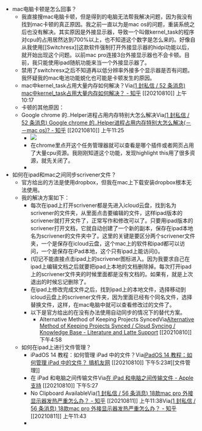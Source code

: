 - mac电脑卡顿是怎么回事？
    - 我直接搜mac电脑卡顿，但是得到的电脑无法帮我解决问题，因为我没有找到mac卡顿的真正原因。我之前一直以为是mac os的问题，重装系统之后也没有解决。其实原因是外接显示器，导致一个叫做kernel_task的程序对cpu的占用居然达到700%以上，也不知道这个数字是怎么来的。好像自从我使用[[Switchresx]]这款软件强制打开外接显示器的hidpi功能以后，就开始出现这个问题。以前mac pro连接3台外接显示器也不会卡顿。目前，我只能使用ipad随航功能来当一个外接显示器了。
    - 禁用了switchresx之后不知道再以低分辨率外接多个显示器是否有问题。我怀疑我的mac电池功能蜕化也可能是卡顿发生的原因。
    - mac中kernel_task占用大量内存如何解决？Via[(1 封私信 / 52 条消息) mac中kernel_task占用大量内存如何解决？ - 知乎](https://www.zhihu.com/question/56689986) [[20210810]] 上午10:17
    - 卡顿的其他原因：
    - Google chrome 的..Helper进程占用内存特别大怎么解决Via[(1 封私信 / 52 条消息) Google chrome 的..Helper进程占用内存特别大怎么解决(－－mac os)? - 知乎](https://www.zhihu.com/question/58464794) [[20210810]] 上午11:25
        - ![](https://firebasestorage.googleapis.com/v0/b/firescript-577a2.appspot.com/o/imgs%2Fapp%2Fxinyiheng%2FttKlIqyNbc.png?alt=media&token=3f134b05-de8f-40f4-ba86-4acfe7123948)
        - 在chrome里点开这个任务管理器就可以查看是哪个插件或者网页占用了大量cpu资源。我刚刚知道这个功能，发现highlight this用了很多资源，就先关闭了。
        - 
- 如何在ipad和mac之间同步scrivener文件？
    - 官方给出的方法是使用dropbox，但我在mac上下载安装dropbox根本无法使用。
    - 我的解决方案如下：
        - 每次在ipad上打开scrivener都是先进入icloud云盘，找到名为scrivener的文件夹，从里面点击要编辑的文件，这样ipad版本的scrivener就打开文件了，正常写作和修改可以了。只要用ipad版本的scrivener打开文档，它就自动创建了一个新的副本，保存在ipad本地名为scrivener的文件夹中了。这里的关键是要区分两个scrivener文件夹，一个是保存在icloud云盘，这个mac上的软件和ipad都可以访问，一个是保存在iPad本地，这个只有ipad上能访问()。
        - (切记不能直接点击ipad上的scrivener图标进入。因为我要求自己在ipad上编辑文档之后就要把ipad上本地的文档删除掉。每次打开ipad上的scrivener文件夹的时候里面都是没有文档的。如果有，就是上次退出的时候忘记删除了。
        - 在ipad上修改完成文件之后，找到ipad上的本地文件，选择移动到icloud云盘上的scrivener文件夹，因为里面已经有个同名文件，选择替换文件，这样，在mac电脑中就可以查看修改过的文件了。
        - 以下是官方给出的在没有办法使用自动同步的情况下的替代方案。
            - Alternative Method of Keeping Projects SyncedVia[Alternative Method of Keeping Projects Synced / Cloud Syncing / Knowledge Base - Literature and Latte Support](https://scrivener.tenderapp.com/help/kb/cloud-syncing/alternative-method-of-keeping-projects-synced) [[20210810]] 下午4:58
    - 如何在ipad上进行文件管理？
        - iPadOS 14 教程：如何管理 iPad 中的文件？Via[iPadOS 14 教程：如何管理 iPad 中的文件？ 搞机友网](https://www.gjy5.com/article/2260.html) [[20210810]] 下午5:23#[[文件管理]]
        - 在 iPad 和电脑之间传输文件Via[在 iPad 和电脑之间传输文件 - Apple 支持](https://support.apple.com/zh-cn/guide/ipad/ipad32dd03cd/ipados) [[20210810]] 下午5:27
        - No Clipboard AvailableVia[(1 封私信 / 56 条消息) 18款mac pro 外接显示器发热严重怎么办？ - 知乎](https://www.zhihu.com/question/290208585/answer/703713852) [[20210811]] 上午11:38Via[(1 封私信 / 56 条消息) 18款mac pro 外接显示器发热严重怎么办？ - 知乎](https://www.zhihu.com/question/290208585/answer/703713852) [[20210811]] 上午11:43
        - 
